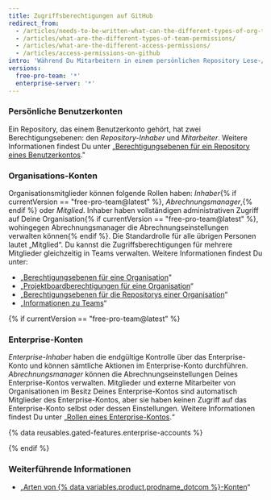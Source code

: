 ```yaml
---
title: Zugriffsberechtigungen auf GitHub
redirect_from:
  - /articles/needs-to-be-written-what-can-the-different-types-of-org-team-permissions-do/
  - /articles/what-are-the-different-types-of-team-permissions/
  - /articles/what-are-the-different-access-permissions/
  - /articles/access-permissions-on-github
intro: 'Während Du Mitarbeitern in einem persönlichen Repository Lese-/Schreibzugriff gewähren kannst, können Mitglieder einer Organisation feiner abgestufte Zugriffsberechtigungen für die Repositorys der Organisation haben.'
versions:
  free-pro-team: '*'
  enterprise-server: '*'
---
```


### Persönliche Benutzerkonten

Ein Repository, das einem Benutzerkonto gehört, hat zwei Berechtigungsebenen: den *Repository-Inhaber* und *Mitarbeiter*. Weitere Informationen findest Du unter „[Berechtigungsebenen für ein Repository eines Benutzerkontos](/articles/permission-levels-for-a-user-account-repository)."

### Organisations-Konten

Organisationsmitglieder können folgende Rollen haben: *Inhaber*{% if currentVersion == "free-pro-team@latest" %}, *Abrechnungsmanager*,{% endif %} oder *Mitglied*. Inhaber haben vollständigen administrativen Zugriff auf Deine Organisation{% if currentVersion == "free-pro-team@latest" %}, wohingegen Abrechnungsmanager die Abrechnungseinstellungen verwalten können{% endif %}. Die Standardrolle für alle übrigen Personen lautet „Mitglied“. Du kannst die Zugriffsberechtigungen für mehrere Mitglieder gleichzeitig in Teams verwalten. Weitere Informationen findest Du unter:
- „[Berechtigungsebenen für eine Organisation](/articles/permission-levels-for-an-organization)"
- „[Projektboardberechtigungen für eine Organisation](/articles/project-board-permissions-for-an-organization)“
- „[Berechtigungsebenen für die Repositorys einer Organisation](/articles/repository-permission-levels-for-an-organization)“
- „[Informationen zu Teams](/articles/about-teams)“

{% if currentVersion == "free-pro-team@latest" %}

### Enterprise-Konten

*Enterprise-Inhaber* haben die endgültige Kontrolle über das Enterprise-Konto und können sämtliche Aktionen im Enterprise-Konto durchführen. *Abrechnungsmanager* können die Abrechnungseinstellungen Deines Enterprise-Kontos verwalten. Mitglieder und externe Mitarbeiter von Organisationen im Besitz Deines Enterprise-Kontos sind automatisch Mitglieder des Enterprise-Kontos, aber sie haben keinen Zugriff auf das Enterprise-Konto selbst oder dessen Einstellungen. Weitere Informationen findest Du unter „[Rollen eines Enterprise-Kontos](/articles/roles-for-an-enterprise-account).“

{% data reusables.gated-features.enterprise-accounts %}

{% endif %}

### Weiterführende Informationen

- „[Arten von {% data variables.product.prodname_dotcom %}-Konten](/articles/types-of-github-accounts)“
